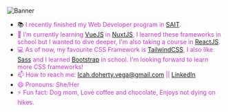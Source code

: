 ![Banner](https://i.imgur.com/PwzNXJp.png "Banner")

- 📚 <span style="color:#cc35cc">I recently finished my Web Developer program in [SAIT](https://www.sait.ca/?gclid=CjwKCAiAtouOBhA6EiwA2nLKH9XAPhIaer8zp2Oc-zxaGUWB9sI3e74YugqjNZNQHZACB4eu-obsyBoCCNIQAvD_BwE).</span>
- <span style="color:#cc35cc">🌱 I’m currently learning [VueJS](https://vuejs.org/) in [NuxtJS](https://nuxtjs.org/), I learned these frameworks in school but I wanted to dive deeper, I'm also taking a course in  [ReactJS](https://reactjs.org/). </span>
- <span style="color:#cc35cc">💻 As of now, my favourite CSS Framework is [TailwindCSS](https://tailwindcss.com/), I also like [Sass](https://sass-lang.com/) and I learned [Bootstrap](https://getbootstrap.com/docs/3.4/css/) in school. I'm looking forward to learn more CSS frameworks! </span>
- <span style="color:#cc35cc">📫 How to reach me: Icah.doherty.vega@gmail.com || [LinkedIn](https://www.linkedin.com/in/icahpv/) </span>
- <span style="color:#cc35cc">😄 Pronouns: She/Her </span>
- <span style="color:#cc35cc">⚡ Fun fact: Dog mom, Love coffee and chocolate, Enjoys not dying on hikes. </span>
